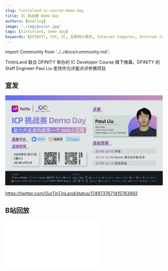 ```yaml
---
slug: tintinland-ic-course-demo-day
title: IC 挑战赛 Demo Day
authors: [beeling]
image: "./img/poster.jpg"
tags: [tintinland, demo day]
keywords: [DFINITY, ICP, IC, 互联网计算机, Internet Computer, Internet Computer Protocol, Web3, Crypto, Blockchain, 区块链, 加密货币, DApp, 去中心化, 去中心化应用, developer, TintinLand, Demo Day, Paul Liu]
---
```


import Community from '../../docs/community.md';

TintinLand 联合 DFINITY 举办的 IC Developer Course 降下帷幕。DFINITY 的 Staff Engineer Paul Liu 老师作为评委点评参赛项目

<!--truncate-->

## 宣发

![poster](./img/poster.jpg)

https://twitter.com/OurTinTinLand/status/1749737671415783892

## B站回放

<div class="video-container">
    <iframe src="//player.bilibili.com/player.html?aid=666914694&bvid=BV1ja4y187gc&cid=1422343195&p=1" scrolling="no" border="0" frameborder="no" framespacing="0" allowfullscreen="true"> </iframe>
</div>

<Community />